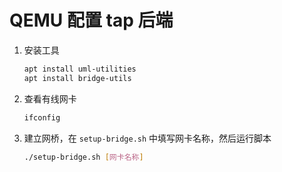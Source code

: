 # QEMU 配置 tap 后端

1. 安装工具

   ```bash
   apt install uml-utilities
   apt install bridge-utils
   ```

2. 查看有线网卡

   ```bash
   ifconfig
   ```

3. 建立网桥，在 `setup-bridge.sh` 中填写网卡名称，然后运行脚本

   ```bash
   ./setup-bridge.sh [网卡名称]
   ```
